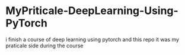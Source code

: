 # MyPriticale-DeepLearning-Using-PyTorch
i finish a course of deep learning using pytorch and this repo it was my praticale side during the course 
